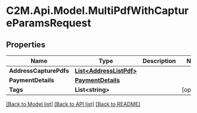 # C2M.Api.Model.MultiPdfWithCaptureParamsRequest

## Properties

Name | Type | Description | Notes
------------ | ------------- | ------------- | -------------
**AddressCapturePdfs** | [**List&lt;AddressListPdf&gt;**](AddressListPdf.md) |  | 
**PaymentDetails** | [**PaymentDetails**](PaymentDetails.md) |  | 
**Tags** | **List&lt;string&gt;** |  | [optional] 

[[Back to Model list]](../../README.md#documentation-for-models) [[Back to API list]](../../README.md#documentation-for-api-endpoints) [[Back to README]](../../README.md)

